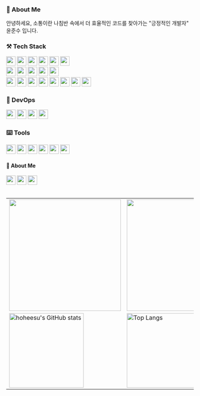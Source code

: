 <h3>🦦 About Me</h3>
<p>안녕하세요, 소통이란 나침반 속에서 더 효율적인 코드를 찾아가는 "긍정적인 개발자" 윤준수 입니다.</p>

<h3>⚒️ Tech Stack</h3>
<div>
  <img src="https://img.shields.io/badge/HTML5-E34F26?style=flat-square&logo=html5&logoColor=white" height="25px"> 
  <img src="https://img.shields.io/badge/CSS3-1572B6?style=flat-square&logo=css3&logoColor=white" height="25px"> 
  <img src="https://img.shields.io/badge/JavaScript-F7DF1E?style=flat-square&logo=javascript&logoColor=black" height="25px">
  <img src="https://img.shields.io/badge/REACT-61DAFB?style=flat-square&logo=react&logoColor=black" height="25px">
  <img src="https://img.shields.io/badge/Next.js-000000?style=flat-square&logo=next.js&logoColor=white" height="25px">
  <img src="https://img.shields.io/badge/TypeScript-3178C6?style=flat-square&logo=typescript&logoColor=white" height="25px">

  <br/>
  
  <img src="https://img.shields.io/badge/Nest.js-E0234E?style=flat-square&logo=nestjs&logoColor=white" height="25px">
  <img src="https://img.shields.io/badge/typeorm-FE0803?style=flat-square&logo=typeorm&logoColor=white" height="25px">
  <img src="https://img.shields.io/badge/mySQL-4479A1?style=flat-square&logo=mysql&logoColor=white" height="25px">
  <img src="https://img.shields.io/badge/REDIS-FF4438?style=flat-square&logo=databricks&logoColor=white" height="25px">
  <img src="https://img.shields.io/badge/Socket.io-010101?style=flat-square&logo=socketdotio&logoColor=white" height="25px">
  
  <br/>

  <img src="https://img.shields.io/badge/ReactQuery-FF4154?style=flat-square&logo=reactquery&logoColor=white" height="25px">
  <img src="https://img.shields.io/badge/Redux-764ABC?style=flat-square&logo=redux&logoColor=white" height="25px">
  <img src="https://img.shields.io/badge/🐻 Zustand-F7B55C?style=flat-square&logo=&logoColor=black" height="25px"****>
  <img src="https://img.shields.io/badge/GraphQL-E10098?style=flat-square&logo=graphql&logoColor=white" height="25px">
  <img src="https://img.shields.io/badge/sass-CC6699?style=flat-square&logo=sass&logoColor=white" height="25px">
  <img src="https://img.shields.io/badge/styled components-DB7093?style=flat-square&logo=styledcomponents&logoColor=white" height="25px">
  <img src="https://img.shields.io/badge/tailwind-06B6D4?style=flat-square&logo=tailwindcss&logoColor=white" height="25px">
  <img src="https://img.shields.io/badge/WebSocket-010101?style=flat-square&logo=socketdotio&logoColor=white" height="25px">
</div>

<h3>🎸 DevOps </h3>
<div>
  <img src="https://img.shields.io/badge/Docker-2496ED?style=flat-square&logo=docker&logoColor=white" height="25px">
  <img src="https://img.shields.io/badge/GitHub Actions-2088FF?style=flat-square&logo=githubactions&logoColor=white" height="25px">
  <img src="https://img.shields.io/badge/Vercel-000000?style=flat-square&logo=vercel&logoColor=white" height="25px">
  <img src="https://img.shields.io/badge/GitHub Amplify-FF9900?style=flat-square&logo=awsamplify&logoColor=white" height="25px">
</div>
<h3>⌨️ Tools</h3>
<div>
  <img src="https://img.shields.io/badge/aws-232F3E?style=flat-square&logo=amazonwebservices&logoColor=white" height="25px"> 
  <img src="https://img.shields.io/badge/git-F05032?style=flat-square&logo=git&logoColor=white" height="25px"> 
  <img src="https://img.shields.io/badge/GitHub-181717?style=flat-square&logo=github&logoColor=white" height="25px"> 
  <img src="https://img.shields.io/badge/Notion-000000?style=flat-square&logo=notion&logoColor=white" height="25px"> 
  <img src="https://img.shields.io/badge/slack-4A154B?style=flat-square&logo=slack&logoColor=white" height="25px"> 
  <img src="https://img.shields.io/badge/Figma-F24E1E?style=flat-square&logo=figma&logoColor=white" height="25px"> 
</div>

<div><h4>🤙 About Me</h4></div>
<div>
  <a href="mailto:hoheesu@gmail.com"><img src="https://img.shields.io/badge/email-004788?style=flat-square&logo=gmail&logoColor=white" height="25px"></a>
  <a href="https://beautiful-table-b24.notion.site/Front-End-5f33b722fc9841d9aa24dc911a91d2a1"><img src="https://img.shields.io/badge/Portfolio-010101?style=flat-square&logo=notion&logoColor=white" height="25px"></a>
  <a href="https://velog.io/@hoheesu/posts"><img src="https://img.shields.io/badge/velog-20C997?style=flat-square&logo=velog&logoColor=white" height="25px"></a>
</div>

<br/>

<table>
  <tr>
    <td valign="top">
      <a href="https://velog.io/@hoheesu/posts">
        <img src="https://velog-github-badge.vercel.app/badge/hoheesu" height="300"> 
      </a>
    </td>
    <td valign="top">
      <img src="https://render.gitanimals.org/farms/hoheesu" width="600" height="300"/>
    </td>
  </tr>
  <tr>
    <td valign="top">
      <img src="https://github-readme-stats.vercel.app/api?username=hoheesu&hide=stars,&show=discussions_answered,$show_icons=true&bg_color=ffffff&theme=buefy" alt="hoheesu's GitHub stats" height="200" />
    </td>
    <td valign="top">
      <img src="https://github-readme-stats.vercel.app/api/top-langs/?username=hoheesu&layout=compact&langs_count=6&theme=buefy" alt="Top Langs" height="200" />
    </td>
  </tr>
</table>

